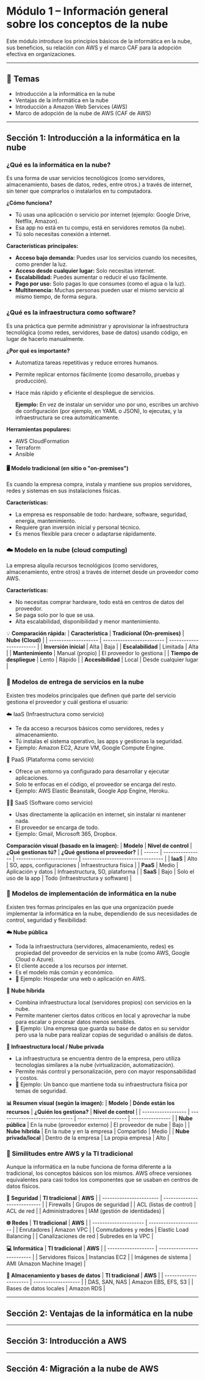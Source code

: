 # Módulo 1 – Información general sobre los conceptos de la nube

Este módulo introduce los principios básicos de la informática en la nube, sus beneficios, su relación con AWS y el marco CAF para la adopción efectiva en organizaciones.

---

## 📌 Temas

- Introducción a la informática en la nube
- Ventajas de la informática en la nube
- Introducción a Amazon Web Services (AWS)
- Marco de adopción de la nube de AWS (CAF de AWS)

---

## Sección 1: **Introducción a la informática en la nube**
### ¿Qué es la informática en la nube?
Es una forma de usar servicios tecnológicos (como servidores, almacenamiento, bases de datos, redes, entre otros.) a través de internet, sin tener que comprarlos o instalarlos en tu computadora.

**¿Cómo funciona?**
- Tú usas una aplicación o servicio por internet (ejemplo: Google Drive, Netflix, Amazon).
- Esa app no está en tu compu, está en servidores remotos (la nube).
- Tú solo necesitas conexión a internet.

**Características principales:**
- **Acceso bajo demanda:** Puedes usar los servicios cuando los necesites, como prender la luz.
- **Acceso desde cualquier lugar:** Solo necesitas internet.
- **Escalabilidad:** Puedes aumentar o reducir el uso fácilmente.
- **Pago por uso:** Solo pagas lo que consumes (como el agua o la luz).
- **Multitenencia:** Muchas personas pueden usar el mismo servicio al mismo tiempo, de forma segura.

### ¿Qué es la infraestructura como software?
Es una práctica que permite administrar y aprovisionar la infraestructura tecnológica (como redes, servidores, base de datos) usando código, en lugar de hacerlo manualmente.

**¿Por qué es importante?**
- Automatiza tareas repetitivas y reduce errores humanos.
- Permite replicar entornos fácilmente (como desarrollo, pruebas y producción).
- Hace más rápido y eficiente el despliegue de servicios.

    **Ejemplo:** En vez de instalar un servidor uno por uno, escribes un archivo de configuración (por ejemplo, en YAML o JSON), lo ejecutas, y la infraestructura se crea automáticamente.

**Herramientas populares:**
- AWS CloudFormation
- Terraform
- Ansible


#### 🖥️ Modelo tradicional (en sitio o "on-premises")
Es cuando la empresa compra, instala y mantiene sus propios servidores, redes y sistemas en sus instalaciones físicas.

**Características:**
- La empresa es responsable de todo: hardware, software, seguridad, energía, mantenimiento.
- Requiere gran inversión inicial y personal técnico.
- Es menos flexible para crecer o adaptarse rápidamente.

### ☁️ Modelo en la nube (cloud computing)
La empresa alquila recursos tecnológicos (como servidores, almacenamiento, entre otros) a través de internet desde un proveedor como AWS.

**Características:**
- No necesitas comprar hardware, todo está en centros de datos del proveedor.
- Se paga solo por lo que se usa.
- Alta escalabilidad, disponibilidad y menor mantenimiento.

💡 **Comparación rápida:**
| **Característica**       | **Tradicional (On-premises)** | **Nube (Cloud)**             |
| -------------------- | ------------------------- | ------------------------ |
| **Inversión inicial**    | Alta                      | Baja                     |
| **Escalabilidad**        | Limitada                  | Alta                     |
| **Mantenimiento**        | Manual (propio)           | El proveedor lo gestiona |
| **Tiempo de despliegue** | Lento                     | Rápido                   |
| **Accesibilidad**        | Local                     | Desde cualquier lugar    |

### 📌 Modelos de entrega de servicios en la nube
Existen tres modelos principales que definen qué parte del servicio gestiona el proveedor y cuál gestiona el usuario:

☁️ IaaS (Infraestructura como servicio)
- Te da acceso a recursos básicos como servidores, redes y almacenamiento.
- Tú instalas el sistema operativo, las apps y gestionas la seguridad.
- Ejemplo: Amazon EC2, Azure VM, Google Compute Engine.

🧱 PaaS (Plataforma como servicio)
- Ofrece un entorno ya configurado para desarrollar y ejecutar aplicaciones.
- Solo te enfocas en el código, el proveedor se encarga del resto.
- Ejemplo: AWS Elastic Beanstalk, Google App Engine, Heroku.

🧑‍💻 SaaS (Software como servicio)
- Usas directamente la aplicación en internet, sin instalar ni mantener nada.
- El proveedor se encarga de todo.
- Ejemplo: Gmail, Microsoft 365, Dropbox.

**Comparación visual (basado en la imagen):**
| **Modelo** | **Nivel de control** | **¿Qué gestionas tú?**        | **¿Qué gestiona el proveedor?**       |
| ------ | ---------------- | ------------------------- | --------------------------------- |
| **IaaS**   | Alto             | SO, apps, configuraciones | Infraestructura física            |
| **PaaS**   | Medio            | Aplicación y datos        | Infraestructura, SO, plataforma   |
| **SaaS**   | Bajo             | Solo el uso de la app     | Todo (infraestructura y software) |

### 📌 Modelos de implementación de informática en la nube
Existen tres formas principales en las que una organización puede implementar la informática en la nube, dependiendo de sus necesidades de control, seguridad y flexibilidad:

**☁️ Nube pública**
- Toda la infraestructura (servidores, almacenamiento, redes) es propiedad del proveedor de servicios en la nube (como AWS, Google Cloud o Azure).
- El cliente accede a los recursos por internet.
- Es el modelo más común y económico.
- 🧩 Ejemplo: Hospedar una web o aplicación en AWS.

**🔁 Nube híbrida**
- Combina infraestructura local (servidores propios) con servicios en la nube.
- Permite mantener ciertos datos críticos en local y aprovechar la nube para escalar o procesar datos menos sensibles.
- 🧩 Ejemplo: Una empresa que guarda su base de datos en su servidor pero usa la nube para realizar copias de seguridad o análisis de datos.

**🏢 Infraestructura local / Nube privada**
- La infraestructura se encuentra dentro de la empresa, pero utiliza tecnologías similares a la nube (virtualización, automatización).
- Permite más control y personalización, pero con mayor responsabilidad y costos.
- 🧩 Ejemplo: Un banco que mantiene toda su infraestructura física por temas de seguridad.

**📊 Resumen visual (según la imagen):**
| **Modelo**             | **Dónde están los recursos**       | **¿Quién los gestiona?** | **Nivel de control** |
| ------------------ | ------------------------------ | -------------------- | ---------------- |
| **Nube pública**       | En la nube (proveedor externo) | El proveedor de nube | Bajo             |
| **Nube híbrida**       | En la nube y en la empresa     | Compartido           | Medio            |
| **Nube privada/local** | Dentro de la empresa           | La propia empresa    | Alto             |



### 📌 Similitudes entre AWS y la TI tradicional
Aunque la informática en la nube funciona de forma diferente a la tradicional, los conceptos básicos son los mismos. AWS ofrece versiones equivalentes para casi todos los componentes que se usaban en centros de datos físicos.

**🔐 Seguridad**
| **TI tradicional**          | **AWS**                          |
| ----------------------- | ---------------------------- |
| Firewalls               | Grupos de seguridad          |
| ACL (listas de control) | ACL de red                   |
| Administradores         | IAM (gestión de identidades) |

**🌐 Redes**
| **TI tradicional**        | **AWS**                    |
| --------------------- | ---------------------- |
| Enrutadores           | Amazon VPC             |
| Conmutadores y redes  | Elastic Load Balancing |
| Canalizaciones de red | Subredes en la VPC     |

**💻 Informática**
| **TI tradicional**      | **AWS**                        |
| ------------------- | -------------------------- |
| Servidores físicos  | Instancias EC2             |
| Imágenes de sistema | AMI (Amazon Machine Image) |

**💾 Almacenamiento y bases de datos**
| **TI tradicional**         | **AWS**                 |
| ---------------------- | ------------------- |
| DAS, SAN, NAS          | Amazon EBS, EFS, S3 |
| Bases de datos locales | Amazon RDS          |

---

## Sección 2: Ventajas de la informática en la nube
---

## Sección 3: Introducción a AWS
---

## Sección 4: Migración a la nube de AWS